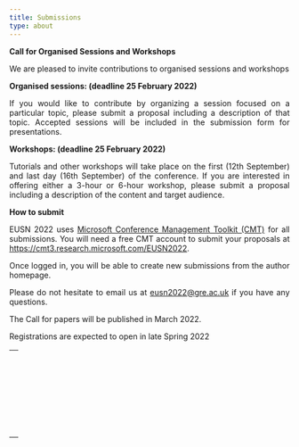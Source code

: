 ```yaml
---
title: Submissions
type: about
---
```

<table>
<tr>
  <p align="justify"><b>Call for Organised Sessions and Workshops</b></p>
</tr>
  <tr>
  <p align="justify"> We are pleased to invite contributions to organised sessions and workshops</p>
   <tr>
    <td><br></td>
  </tr>
<p align="justify"><b>Organised sessions: (deadline 25 February 2022)</b></p> 

<p align="justify">If you would like to contribute by organizing a session focused on a particular topic, please submit a proposal including a description of that topic. Accepted sessions will be included in the submission form for presentations.</p> 
   <tr>
    <td><br></td>
  </tr>
<p align="justify"><b>Workshops: (deadline 25 February 2022)</b></p> 

<p align="justify">Tutorials and other workshops will take place on the first (12th September) and last day (16th September) of the conference. If you are interested in offering either a 3-hour or 6-hour workshop, please submit a proposal including a description of the content and target audience.</p> 
   <tr>
    <td><br></td>
  </tr>
<p align="justify"><b>How to submit</b></p> 

<p align="justify">EUSN 2022 uses <a title="Microsoft Conference Management Toolkit (CMT)" href="https://cmt3.research.microsoft.com/">Microsoft Conference Management Toolkit (CMT)</a> for all submissions. You will need a free CMT account to submit your proposals at <a title="https://cmt3.research.microsoft.com/EUSN2022" href="https://cmt3.research.microsoft.com/EUSN2022">https://cmt3.research.microsoft.com/EUSN2022</a>.</p>
<p align="justify">Once logged in, you will be able to create new submissions from the author homepage.</p> 
   <tr>
    <td><br></td>
  </tr>
<p align="justify">Please do not hesitate to email us at <a href="eusn2022@gre.ac.uk">eusn2022@gre.ac.uk</a> if you have any questions.</p>
</tr>
   <tr>
    <td><br></td>
  </tr>
     <tr>
    <td><br></td>
  </tr>
<tr>
  <p align="justify"> The Call for papers will be published in March 2022.</p>
</tr>
<tr>
  <p align="justify">Registrations are expected to open in late Spring 2022</p>
</tr>
</table>
